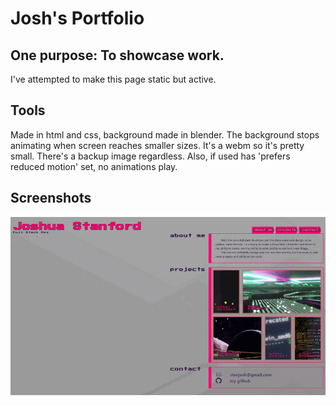 # Josh's Portfolio


## One purpose: To showcase work.

I've attempted to make this page static but active.

## Tools

Made in html and css, background made in blender. The background stops animating when screen reaches smaller sizes. It's a webm so it's pretty small. There's a backup image regardless. Also, if used has 'prefers reduced motion' set, no animations play.



## Screenshots

![The layout of the page as of 5/7/2023](./portfolio/assets/images/screenshot-1.png)





